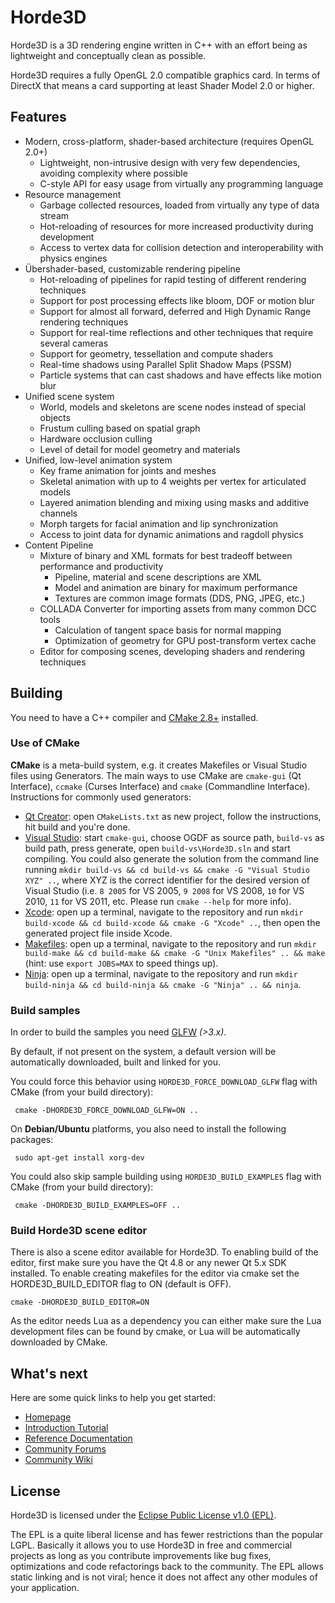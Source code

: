 # Horde3D

Horde3D is a 3D rendering engine written in C++ with an effort being as lightweight and conceptually clean as possible.

Horde3D requires a fully OpenGL 2.0 compatible graphics card. In terms of DirectX that means a card supporting at least Shader Model 2.0 or higher.

## Features

- Modern, cross-platform, shader-based architecture (requires OpenGL 2.0+)
    - Lightweight, non-intrusive design with very few dependencies, avoiding complexity where possible
    - C-style API for easy usage from virtually any programming language
- Resource management
    - Garbage collected resources, loaded from virtually any type of data stream
    - Hot-reloading of resources for more increased productivity during development
    - Access to vertex data for collision detection and interoperability with physics engines
- Übershader-based, customizable rendering pipeline
    - Hot-reloading of pipelines for rapid testing of different rendering techniques
    - Support for post processing effects like bloom, DOF or motion blur
    - Support for almost all forward, deferred and High Dynamic Range rendering techniques
    - Support for real-time reflections and other techniques that require several cameras
    - Support for geometry, tessellation and compute shaders
    - Real-time shadows using Parallel Split Shadow Maps (PSSM)
    - Particle systems that can cast shadows and have effects like motion blur
- Unified scene system
    - World, models and skeletons are scene nodes instead of special objects
    - Frustum culling based on spatial graph
    - Hardware occlusion culling
    - Level of detail for model geometry and materials
- Unified, low-level animation system
    - Key frame animation for joints and meshes
    - Skeletal animation with up to 4 weights per vertex for articulated models
    - Layered animation blending and mixing using masks and additive channels
    - Morph targets for facial animation and lip synchronization
    - Access to joint data for dynamic animations and ragdoll physics
- Content Pipeline
    - Mixture of binary and XML formats for best tradeoff between performance and productivity
        - Pipeline, material and scene descriptions are XML
        - Model and animation are binary for maximum performance
        - Textures are common image formats (DDS, PNG, JPEG, etc.)
    - COLLADA Converter for importing assets from many common DCC tools
      - Calculation of tangent space basis for normal mapping
      - Optimization of geometry for GPU post-transform vertex cache
    - Editor for composing scenes, developing shaders and rendering techniques

## Building

You need to have a C++ compiler and [CMake 2.8+](http://www.cmake.org/) installed.

### Use of CMake

**CMake** is a meta-build system, e.g. it creates Makefiles or Visual Studio files using Generators. The main ways to use CMake are `cmake-gui` (Qt Interface), `ccmake` (Curses Interface) and `cmake` (Commandline Interface). Instructions for commonly used generators:

- [Qt Creator](http://qt-project.org/downloads#qt-creator): open `CMakeLists.txt` as new project, follow the instructions, hit build and you're done.
- [Visual Studio](http://www.microsoft.com/visualstudio/eng/products/visual-studio-express-products): start `cmake-gui`, choose OGDF as source path, `build-vs` as build path, press generate, open `build-vs\Horde3D.sln` and start compiling. You could also generate the solution from the command line running ``mkdir build-vs && cd build-vs && cmake -G "Visual Studio XYZ" ..``, where XYZ is the correct identifier for the desired version of Visual Studio (i.e. `8 2005` for VS 2005, `9 2008` for VS 2008, `10` for VS 2010, `11` for VS 2011, etc. Please run ``cmake --help`` for more info).
- [Xcode](https://developer.apple.com/xcode/): open up a terminal, navigate to the repository and run ``mkdir build-xcode && cd build-xcode && cmake -G "Xcode" ..``, then open the generated project file inside Xcode.
- [Makefiles](http://www.gnu.org/software/make/): open up a terminal, navigate to the repository and run ``mkdir build-make && cd build-make && cmake -G "Unix Makefiles" .. && make`` (hint: use `export JOBS=MAX` to speed things up).
- [Ninja](http://martine.github.io/ninja/): open up a terminal, navigate to the repository and run ``mkdir build-ninja && cd build-ninja && cmake -G "Ninja" .. && ninja``.

### Build samples

In order to build the samples you need [GLFW](http://www.glfw.org/download.html) *(>3.x)*.

By default, if not present on the system, a default version will be automatically downloaded, built and linked for you.

You could force this behavior using `HORDE3D_FORCE_DOWNLOAD_GLFW` flag with CMake (from your build directory):

     cmake -DHORDE3D_FORCE_DOWNLOAD_GLFW=ON ..

On **Debian/Ubuntu** platforms, you also need to install the following packages:

     sudo apt-get install xorg-dev

You could also skip sample building using `HORDE3D_BUILD_EXAMPLES` flag with CMake (from your build directory):

     cmake -DHORDE3D_BUILD_EXAMPLES=OFF ..

### Build Horde3D scene editor

There is also a scene editor available for Horde3D. To enabling build of the editor, first make sure you have the Qt 4.8 or any newer Qt 5.x SDK installed. To enable creating makefiles
for the editor via cmake set the HORDE3D_BUILD_EDITOR flag to ON (default is OFF).

    cmake -DHORDE3D_BUILD_EDITOR=ON

As the editor needs Lua as a dependency you can either make sure the Lua development files can be found by cmake, or Lua will be automatically downloaded by CMake.

## What's next

Here are some quick links to help you get started:

- [Homepage](http://horde3d.org/)
- [Introduction Tutorial](http://www.horde3d.org/docs/html/_tutorial.html)
- [Reference Documentation](http://www.horde3d.org/docs/manual.html)
- [Community Forums](http://www.horde3d.org/forums)
- [Community Wiki](http://horde3d.org/wiki/)

## License

Horde3D is licensed under the [Eclipse Public License v1.0 (EPL)](http://www.eclipse.org/legal/epl-v10.html).

The EPL is a quite liberal license and has fewer restrictions than the popular LGPL. Basically it allows you to use Horde3D in free and commercial projects as long as you contribute improvements like bug fixes, optimizations and code refactorings back to the community. The EPL allows static linking and is not viral; hence it does not affect any other modules of your application.
